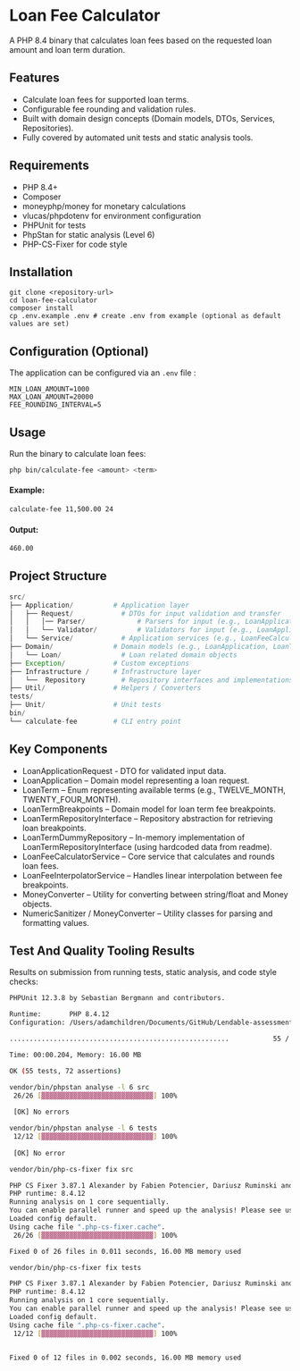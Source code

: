 # Loan Fee Calculator

A PHP 8.4 binary that calculates loan fees based on the requested loan amount and loan term duration.

## Features
- Calculate loan fees for supported loan terms.
- Configurable fee rounding and validation rules.
- Built with domain design concepts (Domain models, DTOs, Services, Repositories).
- Fully covered by automated unit tests and static analysis tools.

## Requirements
- PHP 8.4+
- Composer
- moneyphp/money for monetary calculations
- vlucas/phpdotenv for environment configuration
- PHPUnit for tests
- PhpStan for static analysis (Level 6)
- PHP-CS-Fixer for code style

## Installation
```
git clone <repository-url>
cd loan-fee-calculator
composer install
cp .env.example .env # create .env from example (optional as default values are set)
```
## Configuration (Optional)

The application can be configured via an `.env` file :
```
MIN_LOAN_AMOUNT=1000
MAX_LOAN_AMOUNT=20000
FEE_ROUNDING_INTERVAL=5
```

## Usage
Run the binary to calculate loan fees:
```bash
php bin/calculate-fee <amount> <term>
```

#### Example:
```bash
calculate-fee 11,500.00 24
```

#### Output:
```bash
460.00
```

## Project Structure
```php
src/
├── Application/          # Application layer
│   ├── Request/            # DTOs for input validation and transfer
│   │   │── Parser/             # Parsers for input (e.g., LoanApplicationRequestParser)
│   │   └── Validator/          # Validators for input (e.g., LoanApplicationRequestValidator)
│   └── Service/            # Application services (e.g., LoanFeeCalculatorService)
├── Domain/               # Domain models (e.g., LoanApplication, LoanTerm)
│   └── Loan/               # Loan related domain objects  
├── Exception/            # Custom exceptions
├── Infrastructure /      # Infrastructure layer
│   └──  Repository         # Repository interfaces and implementations
├── Util/                 # Helpers / Converters
tests/
├── Unit/                 # Unit tests
bin/
└── calculate-fee         # CLI entry point
```

## Key Components
- LoanApplicationRequest - DTO for validated input data.
- LoanApplication – Domain model representing a loan request.
- LoanTerm – Enum representing available terms (e.g., TWELVE_MONTH, TWENTY_FOUR_MONTH).
- LoanTermBreakpoints – Domain model for loan term fee breakpoints.
- LoanTermRepositoryInterface – Repository abstraction for retrieving loan breakpoints.
- LoanTermDummyRepository – In-memory implementation of LoanTermRepositoryInterface (using hardcoded data from readme).
- LoanFeeCalculatorService – Core service that calculates and rounds loan fees.
- LoanFeeInterpolatorService – Handles linear interpolation between fee breakpoints.
- MoneyConverter – Utility for converting between string/float and Money objects.
- NumericSanitizer / MoneyConverter – Utility classes for parsing and formatting values.

## Test And Quality Tooling Results
Results on submission from running tests, static analysis, and code style checks:

```bash
PHPUnit 12.3.8 by Sebastian Bergmann and contributors.

Runtime:       PHP 8.4.12
Configuration: /Users/adamchildren/Documents/GitHub/Lendable-assessment/phpunit.xml

.......................................................           55 / 55 (100%)

Time: 00:00.204, Memory: 16.00 MB

OK (55 tests, 72 assertions)
```

```bash
vendor/bin/phpstan analyse -l 6 src
 26/26 [▓▓▓▓▓▓▓▓▓▓▓▓▓▓▓▓▓▓▓▓▓▓▓▓▓▓▓▓] 100%
                                                                                                            
 [OK] No errors      
```

```bash
vendor/bin/phpstan analyse -l 6 tests
 12/12 [▓▓▓▓▓▓▓▓▓▓▓▓▓▓▓▓▓▓▓▓▓▓▓▓▓▓▓▓] 100%
                                                                                                              
 [OK] No error
```

```bash
vendor/bin/php-cs-fixer fix src

PHP CS Fixer 3.87.1 Alexander by Fabien Potencier, Dariusz Ruminski and contributors.
PHP runtime: 8.4.12
Running analysis on 1 core sequentially.
You can enable parallel runner and speed up the analysis! Please see usage docs for more information.
Loaded config default.
Using cache file ".php-cs-fixer.cache".
 26/26 [▓▓▓▓▓▓▓▓▓▓▓▓▓▓▓▓▓▓▓▓▓▓▓▓▓▓▓▓] 100%

Fixed 0 of 26 files in 0.011 seconds, 16.00 MB memory used
```

```bash
vendor/bin/php-cs-fixer fix tests

PHP CS Fixer 3.87.1 Alexander by Fabien Potencier, Dariusz Ruminski and contributors.
PHP runtime: 8.4.12
Running analysis on 1 core sequentially.
You can enable parallel runner and speed up the analysis! Please see usage docs for more information.
Loaded config default.
Using cache file ".php-cs-fixer.cache".
 12/12 [▓▓▓▓▓▓▓▓▓▓▓▓▓▓▓▓▓▓▓▓▓▓▓▓▓▓▓▓] 100%


Fixed 0 of 12 files in 0.002 seconds, 16.00 MB memory used
```